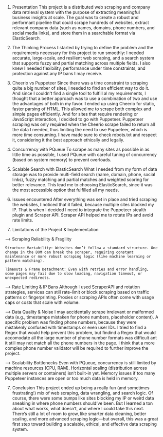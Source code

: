 1. Presentation
This project is a distributed web scraping and company data retrieval system with the purpose of extracting meaningful business insights at scale. The goal was to create a robust and performant pipeline that could scrape hundreds of websites, extract relevant company data (such as names, domains, phone numbers, and social media links), and store them in a searchable format via ElasticSearch.

2. The Thinking Process
I started by trying to define the problem and the requirements necessary for this project to run smoothly: I needed accurate, large-scale, and resilient web scraping, and a search system that supports fuzzy and partial matching across multiple fields. I also knew I needed flexibility, performance under time constraints, and protection against any IP bans I may receive.

3. Cheerio vs Puppeteer
Since there was a time constraint to scraping quite a big number of sites, I needed to find an efficient way to do it. And since I couldn't find a single tool to fulfill al my requirements, I thought that a better approach was to use a combination of two and use the advantages of both in my favor. I ended up using Cheerio for static, faster parsing of HTML. This allowed me to scrape both complex and simple pages efficiently. And for sites that require rendering or JavaScript interaction, I decided to go with Puppeteer. Puppeteer scraping was only required when the Cheerio scrape failed to return all the data I needed, thus limiting the need to use Puppeteer, which is more time consuming.
I have made sure to check robots.txt and respect it, considering it the best approach ethically and legally.

3. Concurrency with PQueue
To scrape as many sites as possible in as little time as possible, I used PQueue with careful tuning of concurrency (based on system memory) to prevent overloads.

4. Scalable Search with ElasticSearch
What I needed from my form of data storage was to provide multi-field search (name, domain, phone, social links), fuzzy matching and partial matches and weighted scoring for better relevance. This lead me to choosing ElasticSearch, since it was the most accessible option that fulfilled all my needs.

5. Issues encountered
After everything was set in place and tried scraping the websites, I noticed that it failed, because multiple sites blocked my IP. That is when I decided I need to integrate the Puppeteer stealth plugin and Scraper API. Scraper API helped me to rotate IPs and avoid rate limits.

6. Limitations of the Project & Implementation

--> Scraping Reliability & Fragility

    Structure Variability: Websites don’t follow a standard structure. One change in the DOM can break the scraper, requiring constant maintenance or more robust scraping logic (like machine learning or pattern matching).

    Timeouts & Frame Detachment: Even with retries and error handling, some pages may fail due to slow loading, navigation timeout, or unexpected redirects.

--> Rate Limiting & IP Bans
    Although I used ScraperAPI and rotation strategies, services can still rate-limit or block scraping based on traffic patterns or fingerprinting.
    Proxies or scraping APIs often come with usage caps or costs that scale with volume.

--> Data Quality & Noise
    I may accidentally scrape irrelevant or malformed data (e.g., timestamps mistaken for phone numbers, placeholder content).
    A specific problem was finding phone numbers, because they were mistakenly confused with timestamps or even user IDs. I tried to find a Regex that would help prevent this problem, but findind a Regex that would accomodate all the large number of phone number formats was difficult ant it still may not match all the phone numbers in the page. I think that a more complex phone number validator will be required to further improve the project.

--> Scalability Bottlenecks
    Even with PQueue, concurrency is still limited by machine resources (CPU, RAM). Horizontal scaling (distribution across multiple servers or containers) isn’t built-in yet. Memory issues if too many Puppeteer instances are open or too much data is held in memory.

7. Conclusion
This project ended up being a really fun (and sometimes frustrating!) mix of web scraping, data wrangling, and search logic. Of course, there were some bumps like sites blocking my IP or weird data sneaking in where phone numbers should’ve been. But I learned a ton about what works, what doesn’t, and where I could take this next. There’s still a lot of room to grow, like smarter data cleaning, better scaling, and more advanced scraping logic—but overall, this was a great first step toward building a scalable, ethical, and effective data scraping system.




